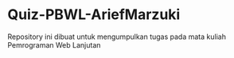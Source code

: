 # Quiz-PBWL-AriefMarzuki
Repository ini dibuat untuk mengumpulkan tugas pada mata kuliah Pemrograman Web Lanjutan
